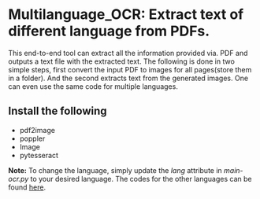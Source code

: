 # Multilanguage_OCR: Extract text of different language from PDFs.
This end-to-end tool can extract all the information provided via. PDF and outputs a text file with the extracted text. The following is done in two simple steps, first convert the input PDF to images for all pages(store them in a folder). And the second extracts text from the generated images. One can even use the same code for multiple languages. 

## Install the following</br>
* pdf2image
* poppler
* Image
* pytesseract 

**Note:** To change the language, simply update the _lang_ attribute in _main-ocr.py_ to your desired language. The codes for the other languages can be found [here](https://github.com/tesseract-ocr/tesseract/blob/main/doc/tesseract.1.asc).
